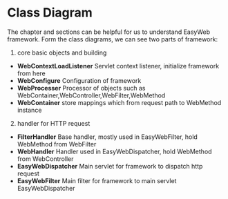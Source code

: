 # Class Diagram

The chapter and sections can be helpful for us to understand EasyWeb framework.
Form the class diagrams, we can see two parts of framework:
1. core basic objects and building
  * **WebContextLoadListener** Servlet context listener, initialize framework from here
  * **WebConfigure** Configuration of framework
  * **WebProcesser** Processor of objects such as WebContainer,WebController,WebFilter,WebMethod
  * **WebContainer** store mappings which from request path to WebMethod instance
2. handler for HTTP request
  * **FilterHandler** Base handler, mostly used in EasyWebFilter, hold WebMethod from WebFilter
  * **WebHandler** Handler used in EasyWebDispatcher, hold WebMethod from WebController
  * **EasyWebDispatcher** Main servlet for framework to dispatch http request
  * **EasyWebFilter** Main filter for framework to main servlet EasyWebDispatcher




